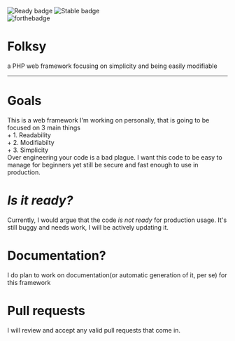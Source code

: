 ![Ready badge](https://img.shields.io/badge/Ready-no-<COLOR>.svg) ![Stable badge](https://img.shields.io/badge/Stable-no-<COLOR>.svg)
<br>
![forthebadge](https://forthebadge.com/images/badges/60-percent-of-the-time-works-every-time.svg)
# Folksy
a PHP web framework focusing on simplicity and being easily modifiable
<hr>
<h1>Goals</h1>
This is a web framework I'm working on personally, that is going to be focused on 3 main things<br>
+ 1. Readability<br>
+ 2. Modifiabilty<br>
+ 3. Simplicity<br>
Over engineering your code is a bad plague. I want this code to be easy to manage for beginners yet still be secure and fast enough to use in production.
<br>
<h1><i>Is it ready?</i></h1>
Currently, I would argue that the code <em>is not ready</em> for production usage. It's still buggy and needs work, I will be actively updating it.
<br>
<h1>Documentation?</h1>
I do plan to work on documentation(or automatic generation of it, per se) for this framework
<br>
<h1> Pull requests </h1>
I will review and accept any valid pull requests that come in.
